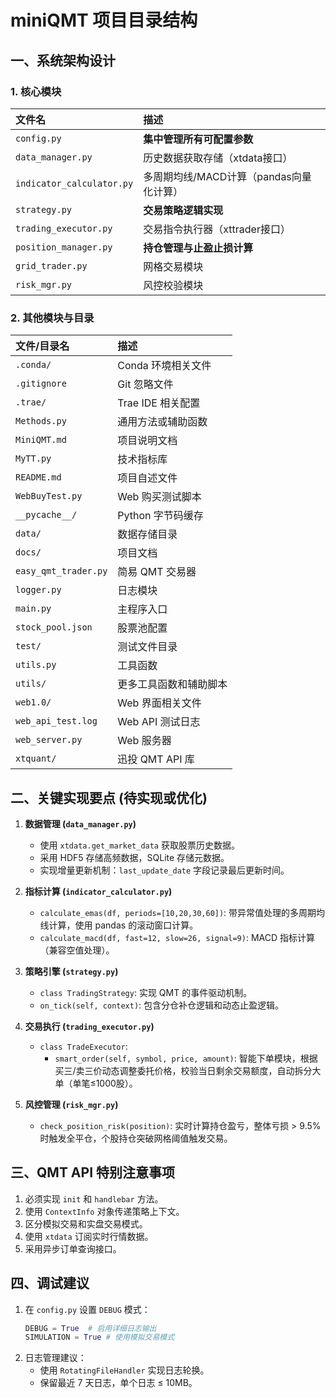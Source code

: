 # miniQMT 项目目录结构

## 一、系统架构设计

### 1. 核心模块

| 文件名             | 描述                               |
| :----------------- | :--------------------------------- |
| `config.py`        | **集中管理所有可配置参数**         |
| `data_manager.py`  | 历史数据获取存储（xtdata接口）     |
| `indicator_calculator.py` | 多周期均线/MACD计算（pandas向量化计算） |
| `strategy.py`      | **交易策略逻辑实现**               |
| `trading_executor.py` | 交易指令执行器（xttrader接口）     |
| `position_manager.py` | **持仓管理与止盈止损计算**         |
| `grid_trader.py`   | 网格交易模块                       |
| `risk_mgr.py`      | 风控校验模块                       |

### 2. 其他模块与目录

| 文件/目录名        | 描述                               |
| :----------------- | :--------------------------------- |
| `.conda/`          | Conda 环境相关文件                 |
| `.gitignore`       | Git 忽略文件                       |
| `.trae/`           | Trae IDE 相关配置                  |
| `Methods.py`       | 通用方法或辅助函数                 |
| `MiniQMT.md`       | 项目说明文档                       |
| `MyTT.py`          | 技术指标库                         |
| `README.md`        | 项目自述文件                       |
| `WebBuyTest.py`    | Web 购买测试脚本                   |
| `__pycache__/`     | Python 字节码缓存                  |
| `data/`            | 数据存储目录                       |
| `docs/`            | 项目文档                           |
| `easy_qmt_trader.py` | 简易 QMT 交易器                    |
| `logger.py`        | 日志模块                           |
| `main.py`          | 主程序入口                         |
| `stock_pool.json`  | 股票池配置                         |
| `test/`            | 测试文件目录                       |
| `utils.py`         | 工具函数                           |
| `utils/`           | 更多工具函数和辅助脚本             |
| `web1.0/`          | Web 界面相关文件                   |
| `web_api_test.log` | Web API 测试日志                   |
| `web_server.py`    | Web 服务器                         |
| `xtquant/`         | 迅投 QMT API 库                    |

## 二、关键实现要点 (待实现或优化)

1.  **数据管理 (`data_manager.py`)**
    *   使用 `xtdata.get_market_data` 获取股票历史数据。
    *   采用 HDF5 存储高频数据，SQLite 存储元数据。
    *   实现增量更新机制：`last_update_date` 字段记录最后更新时间。

2.  **指标计算 (`indicator_calculator.py`)**
    *   `calculate_emas(df, periods=[10,20,30,60])`: 带异常值处理的多周期均线计算，使用 pandas 的滚动窗口计算。
    *   `calculate_macd(df, fast=12, slow=26, signal=9)`: MACD 指标计算（兼容空值处理）。

3.  **策略引擎 (`strategy.py`)**
    *   `class TradingStrategy`: 实现 QMT 的事件驱动机制。
    *   `on_tick(self, context)`: 包含分仓补仓逻辑和动态止盈逻辑。

4.  **交易执行 (`trading_executor.py`)**
    *   `class TradeExecutor`:
        *   `smart_order(self, symbol, price, amount)`: 智能下单模块，根据买三/卖三价动态调整委托价格，校验当日剩余交易额度，自动拆分大单（单笔≤1000股）。

5.  **风控管理 (`risk_mgr.py`)**
    *   `check_position_risk(position)`: 实时计算持仓盈亏，整体亏损 > 9.5% 时触发全平仓，个股持仓突破网格阈值触发交易。

## 三、QMT API 特别注意事项

1.  必须实现 `init` 和 `handlebar` 方法。
2.  使用 `ContextInfo` 对象传递策略上下文。
3.  区分模拟交易和实盘交易模式。
4.  使用 `xtdata` 订阅实时行情数据。
5.  采用异步订单查询接口。

## 四、调试建议

1.  在 `config.py` 设置 `DEBUG` 模式：
    ```python
    DEBUG = True  # 启用详细日志输出
    SIMULATION = True # 使用模拟交易模式
    ```
2.  日志管理建议：
    *   使用 `RotatingFileHandler` 实现日志轮换。
    *   保留最近 7 天日志，单个日志 ≤ 10MB。
